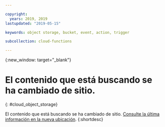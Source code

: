```yaml
---

copyright:
  years: 2019, 2019
lastupdated: "2019-05-15"

keywords: object storage, bucket, event, action, trigger

subcollection: cloud-functions

---
```



{:new_window: target="_blank"}
# El contenido que está buscando se ha cambiado de sitio.
{: #cloud_object_storage}

El contenido que está buscando se ha cambiado de sitio. [Consulte la última información en la nueva ubicación](/docs/openwhisk?topic=cloud-functions-pkg_obstorage).
{:shortdesc}
